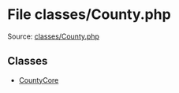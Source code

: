 File classes/County.php
=========

Source: [classes/County.php](https://github.com/PrestaShop/PrestaShop/blob/1.5.0.13/classes/County.php)


Classes
-------

* [CountyCore](class.CountyCore.md)


